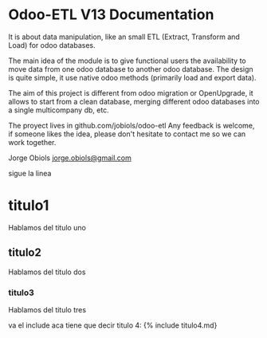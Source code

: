 # Odoo-ETL V13 Documentation

It is about data manipulation, like an small ETL (Extract, Transform and Load) 
for odoo databases.

The main idea of the module is to give functional users the availability to 
move data from one odoo database to another odoo database. The design is quite 
simple, it use native odoo methods (primarily load and export data).

The aim of this project is different from odoo migration or OpenUpgrade, it 
allows to start from a clean database, merging  different odoo databases into 
a single multicompany db, etc.

The proyect lives in github.com/jobiols/odoo-etl Any feedback is welcome, 
if someone likes the idea, please don't hesitate to contact me so we can work 
together. 

Jorge Obiols <jorge.obiols@gmail.com>

sigue la linea


# titulo1
Hablamos del titulo uno

## titulo2
Hablamos del titulo dos

### titulo3
Hablamos del titulo tres

va el include
aca tiene que decir titulo 4:
{% include titulo4.md}



